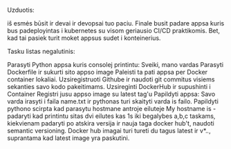 Uzduotis:

iš esmės būsit ir devai ir devopsai tuo paciu. Finale busit padare appsa kuris bus padeployintas i kubernetes su visom geriausio CI/CD praktikomis. Bet, kad tai pasiek turit moket appsus sudet i konteinerius. 

 

Tasku listas negalutinis:

 Parasyti Python appsa kuris consolej printintu: Sveiki, mano vardas <TavoVardas>
Parasyti Dockerfile ir sukurti sito appso image
Paleisti ta pati appsa per Docker container lokaliai.
Uzsiregistruoti Githube ir naudoti git commitus visiems sekanties savo kodo pakeitimams.
Uzsireginti DockerHub ir supushinti i Container Registri jusu appso image su latest tag'u
Papildyti appsa:
Savo varda irasyti i faila name.txt ir pythonas turi skaityti varda is failo.
Papildyti pythono scirpta kad parasytu hostmane antroje eiluteje My hostname is - <hostname>
padaryti kad printintu sitas dvi eilutes kas 1s iki begalybes
a,b,c taskams, kiekvienam padaryti po atskira versija ir nauja taga docker hub't, naudoti semantic versioning. Docker hub imagai turi tureti du tagus latest ir v*.*.*, suprantama kad latest image yra paskutini.
